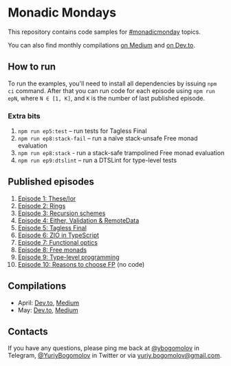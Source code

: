 # Monadic Mondays

This repository contains code samples for [#monadicmonday](https://twitter.com/hashtag/monadicmonday) topics.

You can also find monthly compilations [on Medium](https://medium.com/tag/monadicmonday/archive) and [on Dev.to](https://dev.to/t/monadicmonday).

## How to run

To run the examples, you'll need to install all dependencies by issuing `npm ci` command. After that you can run code for each episode using `npm run epN`, where `N ∈ [1, K]`, and `K` is the number of last published episode.

### Extra bits

1. `npm run ep5:test` – run tests for Tagless Final
2. `npm run ep8:stack-fail` – run a naïve stack-unsafe Free monad evaluation
3. `npm run ep8:stack` - run a stack-safe trampolined Free monad evaluation
4. `npm run ep9:dtslint` – run a DTSLint for type-level tests

## Published episodes

1. [Episode 1: These/Ior](https://twitter.com/YuriyBogomolov/status/1112712151062458370)
2. [Episode 2: Rings](https://twitter.com/YuriyBogomolov/status/1115202088080953346)
3. [Episode 3: Recursion schemes](https://twitter.com/YuriyBogomolov/status/1117723946005213185)
4. [Episode 4: Either, Validation & RemoteData](https://twitter.com/YuriyBogomolov/status/1120345997509648386)
5. [Episode 5: Tagless Final](https://twitter.com/YuriyBogomolov/status/1122892243596140545)
6. [Episode 6: ZIO in TypeScript](https://twitter.com/YuriyBogomolov/status/1125403292530507776)
7. [Episode 7: Functional optics](https://twitter.com/YuriyBogomolov/status/1127887720431390721)
8. [Episode 8: Free monads](https://twitter.com/YuriyBogomolov/status/1130415558556565504)
9. [Episode 9: Type-level programming](https://twitter.com/YuriyBogomolov/status/1132965709275963393)
10. [Episode 10: Reasons to choose FP](https://twitter.com/YuriyBogomolov/status/1135540508590268418) (no code)

## Compilations

- April: [Dev.to](https://dev.to/ybogomolov/monadicmonday-compilation-april-pjo), [Medium](https://link.medium.com/GYuOlzTzfW)
- May: [Dev.to](https://dev.to/ybogomolov/monadicmonday-compilation-may-5d3c), [Medium](https://medium.com/@yuriybogomolov/monadicmonday-compilation-may-57d27f771a3a)

## Contacts

If you have any questions, please ping me back at [@ybogomolov](https://t.me/ybogomolov) in Telegram, [@YuriyBogomolov](https://twitter.com/YuriyBogomolov) in Twitter or via [yuriy.bogomolov@gmail.com](mailto:yuriy.bogomolov@gmail.com?subject=Monadic%20Monday%20feedback).

